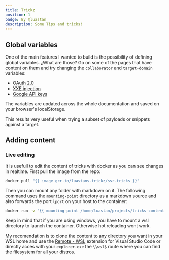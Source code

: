 ```yaml
---
title: Trickz
position: 1
badge: By @luastan
description: Some Tips and tricks!
---
```


<tricks-animated-logo></tricks-animated-logo>


## Global variables
One of the main features I wanted to build is the possibility of defining global variables. ¿What are those? Go on some of the pages that have content on them and try changing the `collaborator` and `target-domain` variables:

 - [OAuth 2.0](/web/advanced/oauth)
 - [XXE injection](/web/server-side/xxe#exploitation)
 - [Google API keys](/cloud/google/api-keys)

The variables are updated across the whole documentation and saved on your browser's localStorage. 

This results very useful when trying a subset of payloads or snippets against a target. 


## Adding content


### Live editing

It is usefull to edit the content of tricks with docker as you can see changes in realtime. First pull the image from the repo:

```bash
docker pull "{{ image gcr.io/luastans-trickz/ssr-tricks }}"
```

Then you can mount any folder with markdown on it. The following command uses the `mounting-point` directory as a markdown source and also forwards the port `lport` on your host to the container:


```bash
docker run -v "{{ mounting-point /home/luastan/projects/tricks-content }}:/app/content" -p "{{ lport 8080 }}:8080" --user root --entrypoint /usr/local/bin/yarn -it  "{{ image gcr.io/luastans-trickz/ssr-tricks }}" dev
```

Keep in mind that if you are using windows, you have to mount a wsl directory to launch the container. Otherwise hot reloading wont work. 

My recomendation is to clone the content to any directory you want in your WSL home and use the [Remote - WSL](https://marketplace.visualstudio.com/items?itemName=ms-vscode-remote.remote-wsl) extension for Visual Studio Code or directly acces with your `explorer.exe` the `\\wsl$` route where you can find the filesystem for all your distros.
